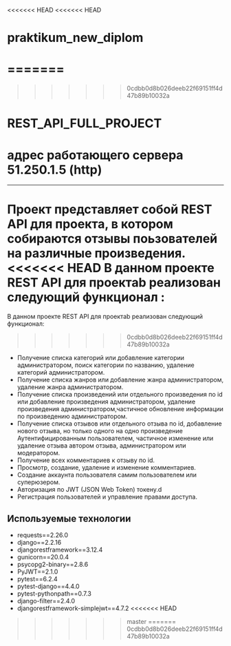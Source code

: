 <<<<<<< HEAD
<<<<<<< HEAD
# praktikum_new_diplom
=======
=======
>>>>>>> 0cdbb0d8b026deeb22f69151ff4d47b89b10032a
# REST_API_FULL_PROJECT

# адрес работающего сервера 51.250.1.5 (http)
___________________________________________________________________________________________________________________________________________________

Проект представляет собой REST API для проекта, в котором собираются отзывы поьзователей на различные произведения.
<<<<<<< HEAD
В данном проекте REST API для проектаb реализован следующий функционал :
=======
В данном проекте REST API для проектаb реализован следующий функционал:
>>>>>>> 0cdbb0d8b026deeb22f69151ff4d47b89b10032a
* Получение списка категорий или добавление категории администратором, поиск категории по названию, удаление категорий администратором.
* Получение списка  жанров или добавление жанра администратором, удаление жанра администратором.
* Получение списка произведений или отдельного произведения по id или добавление произведения администратором, удаление произведения администратором,частичное обновление информации по произведению администратором.
* Получение списка отзывов или отдельного отзыва по id, добавление нового отзыва, но только одного на одно произведение Аутентифицированным пользователем, частичное изменение или удаление отзыва автором отзыва, администратором или модератором.
* Получение всех комментариев к отзыву по id.
* Просмотр, создание, удаление и изменение комментариев.
* Создание аккаунта пользователя самим пользователем или суперюзером.
* Авторизация по JWT (JSON Web Token) токену.d
* Регистрация пользователей и управление правами доступа.
  
## Используемые технологии
* requests==2.26.0
* django==2.2.16
* djangorestframework==3.12.4
* gunicorn==20.0.4
* psycopg2-binary==2.8.6
* PyJWT==2.1.0
* pytest==6.2.4
* pytest-django==4.4.0
* pytest-pythonpath==0.7.3
* django-filter==2.4.0
* djangorestframework-simplejwt==4.7.2
<<<<<<< HEAD
>>>>>>> master
=======
>>>>>>> 0cdbb0d8b026deeb22f69151ff4d47b89b10032a
